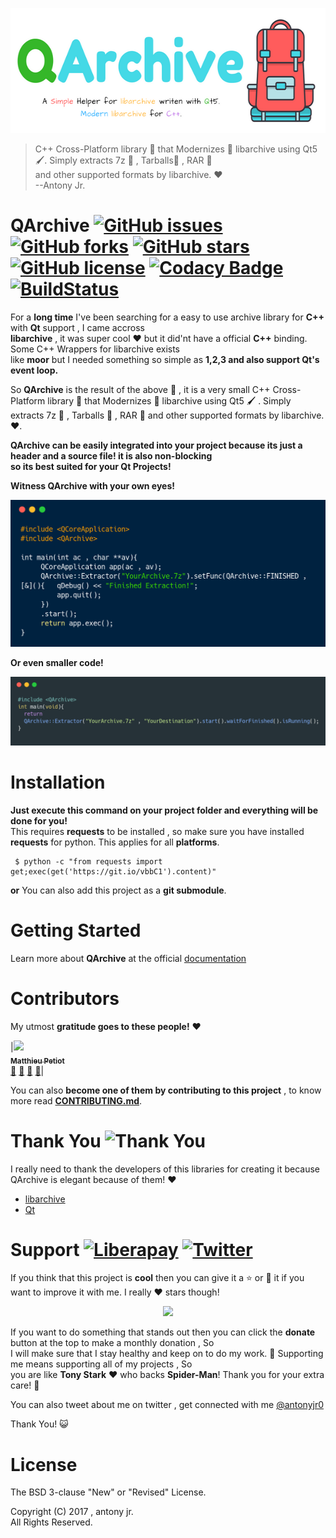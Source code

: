 
<p align="center">
  <img src=".img/poster.png" height="200px" width=auto alt="QArchive Poster">  <br>
</p>

> C++ Cross-Platform library :ring: that Modernizes :rocket: libarchive using Qt5 :paintbrush:. Simply extracts 7z :hamburger: , Tarballs:8ball: , RAR :briefcase:    
> and other supported formats by libarchive. :heart:    
> --Antony Jr.

# QArchive [![GitHub issues](https://img.shields.io/github/issues/antony-jr/QArchive.svg?style=flat-square)](https://github.com/antony-jr/QArchive/issues) [![GitHub forks](https://img.shields.io/github/forks/antony-jr/QArchive.svg?style=flat-square)](https://github.com/antony-jr/QArchive/network) [![GitHub stars](https://img.shields.io/github/stars/antony-jr/QArchive.svg?style=flat-square)](https://github.com/antony-jr/QArchive/stargazers) [![GitHub license](https://img.shields.io/github/license/antony-jr/QArchive.svg?style=flat-square)](https://github.com/antony-jr/QArchive/blob/master/LICENSE) [![Codacy Badge](https://api.codacy.com/project/badge/Grade/1ebae88c4a4e4e9d9a494568799a9ec8)](https://www.codacy.com/app/antony-jr/QArchive?utm_source=github.com&amp;utm_medium=referral&amp;utm_content=antony-jr/QArchive&amp;utm_campaign=Badge_Grade) [![BuildStatus](https://travis-ci.org/antony-jr/QArchive.svg?branch=master)](https://travis-ci.org/antony-jr/QArchive)

For a **long time** I've been searching for a easy to use archive library for **C++** with **Qt** support , I came accross    
**libarchive** , it was super cool :heart: but it did'nt have a official **C++** binding. Some C++ Wrappers for libarchive exists    
like **moor** but I needed something so simple as **1,2,3 and also support Qt's event loop.**    

So **QArchive** is the result of the above :dog: , it is a very small C++ Cross-Platform library :ring: that Modernizes :rocket: libarchive using Qt5 :paintbrush: . Simply extracts 7z :hamburger: , Tarballs :8ball: , RAR :briefcase: and other supported formats by libarchive. :heart:.

**QArchive can be easily integrated into your project because its just a header and a source file! it is also non-blocking   
so its best suited for your Qt Projects!**

**Witness QArchive with your own eyes!**   

<p align="center">
  <img src=".img/code.png" alt="QArchive Poster"><br>
</p>


**Or even smaller code!**

<p align="center">
  <img src=".img/code2.png" alt="QArchive Poster 2"><br>
</p>


# Installation

**Just execute this command on your project folder and everything will be done for you!**   
This requires **requests** to be installed , so make sure you have installed **requests** for python.
This applies for all **platforms**.

```
 $ python -c "from requests import get;exec(get('https://git.io/vbbC1').content)"
```

**or** You can also add this project as a **git submodule**.


# Getting Started

Learn more about **QArchive** at the official [documentation](https://antony-jr.github.io/QArchive)

# Contributors

My utmost **gratitude goes to these people!** :heart:

|[<img src="https://avatars1.githubusercontent.com/u/1927154?v=4" width="100px;"/><br /><sub><b>Matthieu Petiot</b></sub>](https://github.com/ardeidae)<br />[💬](#question-ardeidae "Answering Questions") [📖](https://github.com/antony-jr/QArchive/commits?author=ardeidae "Documentation") [👀](#review-ardeidae "Reviewed Pull Requests") [📢](#talk-ardeidae "Talks")| 

You can also **become one of them by contributing to this project** , to know more read **[CONTRIBUTING.md](.github/CONTRIBUTING.md)**.


# Thank You ![Thank You](https://img.shields.io/badge/Always-Say%20Thank%20You!-blue.svg?style=flat-square)

I really need to thank the developers of this libraries for creating it because QArchive is elegant because of them! :heart:   

* [libarchive](https://github.com/libarchive/libarchive)
* [Qt](https://github.com/qt)


# Support [![Liberapay](https://liberapay.com/assets/widgets/donate.svg)](https://liberapay.com/antonyjr/donate) [![Twitter](https://img.shields.io/twitter/url/https/github.com/antony-jr/QArchive.svg?style=social)](https://twitter.com/intent/tweet?text=Checkout%20%23QArchive%20by%20%40antonyjr0%20%20%2C%20its%20cool.%20Try%20it%20at%20https%3A%2F%2Fgithub.com%2Fantony-jr%2FQArchive)

If you think that this project is **cool** then you can give it a :star: or :fork_and_knife: it if you want to improve it with me. I really :heart: stars though!   

<p align="center">
    <a href="https://liberapay.com/antonyjr/donate">
       <img src="https://liberapay.com/assets/widgets/donate.svg">
    </a>
</p>


If you want to do something that stands out then you can click the **donate** button at the top to make a monthly donation , So   
I will make sure that I stay healthy and keep on to do my work. :briefcase: Supporting me means supporting all of my projects , So   
you are like **Tony Stark** :heart: who backs **Spider-Man**! Thank you for your extra care! :dog:   

You can also tweet about me on twitter , get connected with me [@antonyjr0](https://twitter.com/antonyjr0)

Thank You! :smiley_cat:

# License

The BSD 3-clause "New" or "Revised" License.

Copyright (C) 2017 , antony jr.   
All Rights Reserved.

